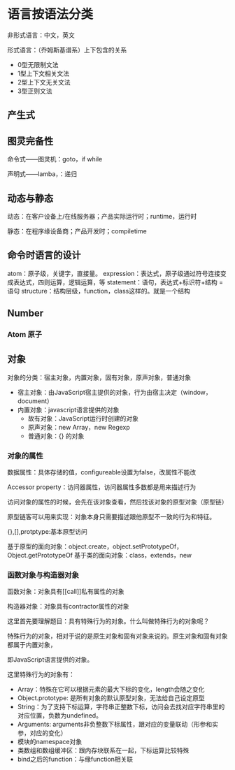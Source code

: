 # 语言按语法分类

非形式语言：中文，英文

形式语言：（乔姆斯基谱系）上下包含的关系

- 0型无限制文法
- 1型上下文相关文法
- 2型上下文无关文法
- 3型正则文法

## 产生式

## 图灵完备性

命令式——图灵机：goto，if while

声明式——lamba，：递归

## 动态与静态

动态：在客户设备上/在线服务器；产品实际运行时；runtime，运行时

静态：在程序缘设备商；产品开发时；compiletime

## 命令时语言的设计

atom：原子级，关键字，直接量。
expression：表达式，原子级通过符号连接变成表达式，四则运算，逻辑运算，等
statement：语句，表达式+标识符+结构 = 语句
structure：结构层级，function，class这样的。就是一个结构

## Number

### Atom 原子

## 对象

对象的分类：宿主对象，内置对象，固有对象，原声对象，普通对象

- 宿主对象：由JavaScript宿主提供的对象，行为由宿主决定（window，document）
- 内置对象：javascript语言提供的对象
  - 故有对象：JavaScript运行时创建的对象
  - 原声对象：new Array，new Regexp
  - 普通对象：{} 的对象

### 对象的属性

数据属性：具体存储的值，configureable设置为false，改属性不能改

Accessor property：访问器属性，访问器属性多数都是用来描述行为

访问对象的属性的时候，会先在该对象查看，然后找该对象的原型对象（原型链）

原型链客可以用来实现：对象本身只需要描述跟他原型不一致的行为和特征。

{},[],protptype:基本原型访问

基于原型的面向对象：object.create，object.setPrototypeOf，Object.getPrototypeOf
基于类的面向对象：class，extends，new

### 函数对象与构造器对象

函数对象：对象具有[[call]]私有属性的对象

构造器对象：对象具有contractor属性的对象

这里首先要理解题目：具有特殊行为的对象。什么叫做特殊行为的对象呢？

特殊行为的对象，相对于说的是原生对象和固有对象来说的。原生对象和固有对象都属于内置对象，

即JavaScript语言提供的对象。

这里特殊行为的对象有：

- Array：特殊在它可以根据元素的最大下标的变化，length会随之变化
- Object.prototype: 是所有对象的默认原型对象，无法给自己设定原型
- String：为了支持下标运算，字符串正整数下标，访问会去找对应字符串里的对应位置，负数为undefined。
- Arguments: arguments非负整数下标属性，跟对应的变量联动（形参和实参，对应的变化）
- 模块的namespace对象
- 类数组和数组缓冲区：跟内存块联系在一起，下标运算比较特殊
- bind之后的function：与缘function相关联




